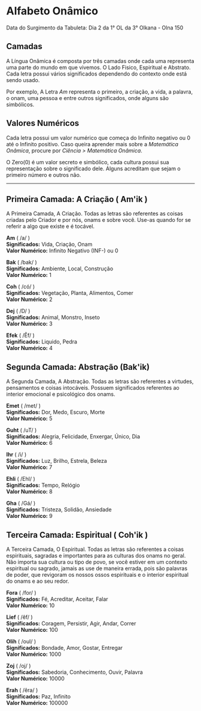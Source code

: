# Alfabeto Onâmico 

Data do Surgimento da Tabuleta: Dia 2 da 1° OL da 3° Olkana - Olna 150

## Camadas

A Língua Onâmica é composta por três camadas onde cada uma representa uma parte do mundo em que vivemos. O Lado Fisico, Espiritual e Abstrato. Cada letra possui vários significados dependendo do contexto onde está sendo usado.

Por exemplo, A Letra *Am* representa o primeiro, a criação, a vida, a palavra, o onam, uma pessoa e entre outros significados, onde alguns são simbólicos.

## Valores Numéricos

Cada letra possui um valor numérico que começa do Infinito negativo ou 0 até o Infinito positivo. Caso queira aprender mais sobre a *Matemática Onâmica*, procure por *Ciência > Matemática Onâmica*.

O Zero(0) é um valor secreto e simbólico, cada cultura possui sua representação sobre o significado dele. Alguns acreditam que sejam o primeiro número e outros não.

---
## Primeira Camada: A Criação ( Am'ik )

A Primeira Camada, A Criação. Todas as letras são referentes as coisas criadas pelo Criador e por nós, onams e sobre você. Use-as quando for se referir a algo que existe e é tocável.


**Am** ( /a/ ) <br>
**Significados:** Vida, Criação, Onam <br>
**Valor Numérico:** Infinito Negativo (INF-) ou 0 <br>


**Bak** ( /bak/ ) <br>
**Significados:** Ambiente, Local, Construção <br>
**Valor Numérico:** 1 <br>


**Coh** ( /có/ ) <br>
**Significados:** Vegetação, Planta, Alimentos, Comer <br>
**Valor Numérico:** 2 <br>


**Dej** ( /D/ ) <br> 
**Significados:** Animal, Monstro, Inseto <br>
**Valor Numérico:** 3 <br>


**Efek** ( /Êf/ ) <br>
**Significados:** Liquido, Pedra <br>
**Valor Numérico:** 4 <br>
 


## Segunda Camada: Abstração (Bak'ik) 

A Segunda Camada, A Abstração. Todas as letras são referentes a virtudes, pensamentos e coisas intocáveis. Possuem significados referentes ao interior emocional e psicológico dos onams.


**Emet** ( /met/ ) <br>
**Significados:** Dor, Medo, Escuro, Morte <br>
**Valor Numérico:** 5 <br>


**Guht** ( /uT/ ) <br>
**Significados:** Alegria, Felicidade, Enxergar, Único, Dia <br>
**Valor Numérico:** 6 <br>


**Ihr** ( /i/ ) <br>
**Significados:** Luz, Brilho, Estrela, Beleza <br>
**Valor Numérico:** 7 <br>


**Ehli** ( /Ehl/ ) <br>
**Significados:** Tempo, Relógio <br>
**Valor Numérico:** 8 <br>


**Gha** ( /Gá/ ) <br>
**Significados:** Tristeza, Solidão, Ansiedade <br>
**Valor Numérico:** 9 <br>

## Terceira Camada: Espiritual ( Coh'ik )

A Terceira Camada, O Espiritual. Todas as letras são referentes a coisas espirituais, sagradas e importantes para as culturas dos onams no geral. Não importa sua cultura ou tipo de povo, se você estiver em um contexto espiritual ou sagrado, jamais as use de maneira errada, pois são palavras de poder, que revigoram os nossos ossos espirituais e o interior espiritual do onams e ao seu redor.


**Fora** ( /for/ ) <br>
**Significados:** Fé, Acreditar, Aceitar, Falar <br>
**Valor Numérico:** 10 <br>


**Lief** ( /êf/ ) <br>
**Significados:** Coragem, Persistir, Agir, Andar, Correr <br>
**Valor Numérico:** 100 <br>


**Olih** ( /oul/ ) <br>
**Significados:** Bondade, Amor, Gostar, Entregar <br>
**Valor Numérico:** 1000 <br>


**Zoj** ( /oj/ ) <br>
**Significados:** Sabedoria, Conhecimento, Ouvir, Palavra <br>
**Valor Numérico:** 10000 <br>


**Erah** ( /êra/ ) <br>
**Significados:** Paz, Infinito <br>
**Valor Numérico:** 100000 <br>